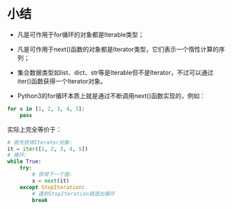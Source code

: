 # 小结

* 凡是可作用于for循环的对象都是Iterable类型；

* 凡是可作用于next()函数的对象都是Iterator类型，它们表示一个惰性计算的序列；

* 集合数据类型如list、dict、str等是Iterable但不是Iterator，不过可以通过iter()函数获得一个Iterator对象。

* Python3的for循环本质上就是通过不断调用next()函数实现的，例如：

```python
for x in [1, 2, 3, 4, 5]:
    pass
```

实际上完全等价于：

```python
# 首先获得Iterator对象:
it = iter([1, 2, 3, 4, 5])
# 循环:
while True:
    try:
        # 获得下一个值:
        x = next(it)
    except StopIteration:
        # 遇到StopIteration就退出循环
        break
```
